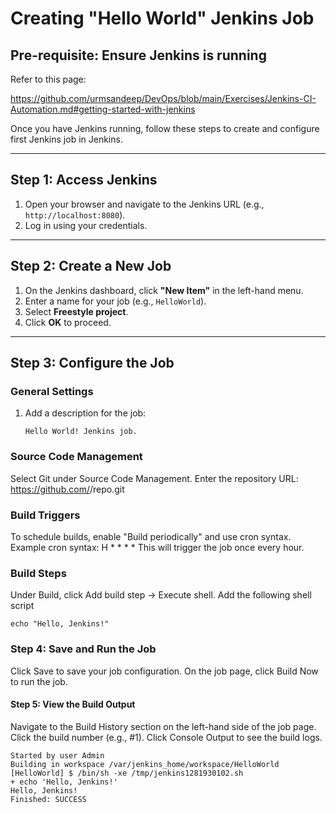 # Creating "Hello World" Jenkins Job

## Pre-requisite: Ensure Jenkins is running
Refer to this page:

https://github.com/urmsandeep/DevOps/blob/main/Exercises/Jenkins-CI-Automation.md#getting-started-with-jenkins

Once you have Jenkins running, follow these steps to create and configure first Jenkins job in Jenkins.

---

## Step 1: Access Jenkins
1. Open your browser and navigate to the Jenkins URL (e.g., `http://localhost:8080`).
2. Log in using your credentials.

---

## Step 2: Create a New Job
1. On the Jenkins dashboard, click **"New Item"** in the left-hand menu.
2. Enter a name for your job (e.g., `HelloWorld`).
3. Select **Freestyle project**.
4. Click **OK** to proceed.

---

## Step 3: Configure the Job

### General Settings
1. Add a description for the job:
   ```text
   Hello World! Jenkins job.

### Source Code Management
Select Git under Source Code Management.
Enter the repository URL: https://github.com/<your-username>/repo.git

### Build Triggers
To schedule builds, enable "Build periodically" and use cron syntax. Example cron syntax:
H * * * *
This will trigger the job once every hour.

### Build Steps
Under Build, click Add build step → Execute shell.
Add the following shell script
```
echo "Hello, Jenkins!"
```

### Step 4: Save and Run the Job
Click Save to save your job configuration.
On the job page, click Build Now to run the job.

#### Step 5: View the Build Output
Navigate to the Build History section on the left-hand side of the job page.
Click the build number (e.g., #1).
Click Console Output to see the build logs.

```
Started by user Admin
Building in workspace /var/jenkins_home/workspace/HelloWorld
[HelloWorld] $ /bin/sh -xe /tmp/jenkins1281930102.sh
+ echo 'Hello, Jenkins!'
Hello, Jenkins!
Finished: SUCCESS
```
